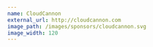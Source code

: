 ```yaml
---
name: CloudCannon
external_url: http://cloudcannon.com
image_path: /images/sponsors/cloudcannon.svg
image_width: 120
---
```

